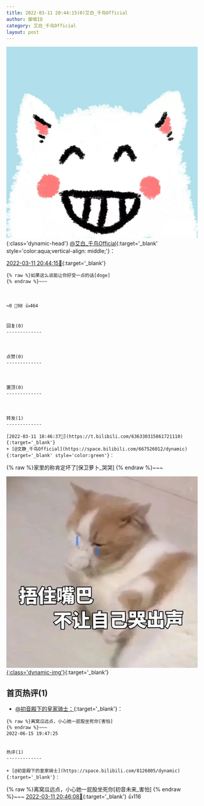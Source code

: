 ```yaml
---
title: 2022-03-11 20:44:15(0)艾白_千鸟Official
author: 御坂IO
category: 艾白_千鸟Official
layout: post
---
```


![img](/images/9ae8b9445fd0665cc014d9080156a45271be73c6.jpg){:class='dynamic-head'}
[@艾白_千鸟Official](https://space.bilibili.com/334537711/dynamic){:target='_blank' style='color:aqua;vertical-align: middle;'}：

[2022-03-11 20:44:15🔗](https://t.bilibili.com/636360629748236310){:target='_blank'}

~~~
{% raw %}如果这么说能让你好受一点的话[doge]
{% endraw %}~~~



↪️0 💬98 👍464


回复(0)
-------------



点赞(0)
-------------



置顶(0)
-------------



转发(1)
-------------

[2022-03-11 18:46:37🔗](https://t.bilibili.com/636330315861721110){:target='_blank'}
+ [@文静_千鸟Official](https://space.bilibili.com/667526012/dynamic){:target='_blank' style='color:green'}：
~~~
{% raw %}家里的称肯定坏了[保卫萝卜_哭哭]
{% endraw %}~~~


[![img](/images/daf46c1b0899a6406524de4ed0a79f79699e7dc0.jpg){:class='dynamic-img'}](/images/daf46c1b0899a6406524de4ed0a79f79699e7dc0.jpg){:target='_blank'}




首页热评(1)
-------------

+ [@初音殿下的皇家骑士：](https://space.bilibili.com/8126805/dynamic){:target='_blank'}：
~~~
{% raw %}离窝瓜远点，小心她一屁股坐死你[害怕]
{% endraw %}~~~
2022-06-15 19:47:25


热评(1)
-------------

+ [@初音殿下的皇家骑士](https://space.bilibili.com/8126805/dynamic){:target='_blank'}：
~~~
{% raw %}离窝瓜远点，小心她一屁股坐死你[初音未来_害怕]
{% endraw %}~~~
[2022-03-11 20:46:08🔗](https://t.bilibili.com/636360629748236310#reply105150073904){:target='_blank'} 👍116


